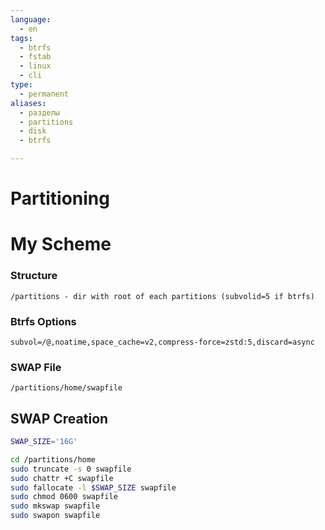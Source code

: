 ```yaml
---
language:
  - en
tags:
  - btrfs
  - fstab
  - linux
  - cli
type:
  - permanent
aliases:
  - разделы
  - partitions
  - disk
  - btrfs

---
```

# Partitioning
# My Scheme
### Structure
```partitioning
/partitions - dir with root of each partitions (subvolid=5 if btrfs)
```
### Btrfs Options
```options
subvol=/@,noatime,space_cache=v2,compress-force=zstd:5,discard=async
```
### SWAP File
```swap location
/partitions/home/swapfile
```

## SWAP Creation
```bash
SWAP_SIZE='16G'

cd /partitions/home
sudo truncate -s 0 swapfile
sudo chattr +C swapfile
sudo fallocate -l $SWAP_SIZE swapfile
sudo chmod 0600 swapfile
sudo mkswap swapfile
sudo swapon swapfile
```
